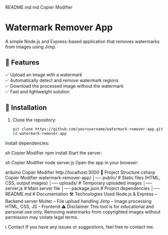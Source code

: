 README.md
md
Copier
Modifier
# Watermark Remover App  

A simple Node.js and Express-based application that removes watermarks from images using Jimp.  

## 📌 Features  
✅ Upload an image with a watermark  
✅ Automatically detect and remove watermark regions  
✅ Download the processed image without the watermark  
✅ Fast and lightweight solution  

## 🚀 Installation  

1. Clone the repository:  
   ```sh
   git clone https://github.com/yourusername/watermark-remover-app.git
   cd watermark-remover-app
Install dependencies:

sh
Copier
Modifier
npm install
Start the server:

sh
Copier
Modifier
node server.js
Open the app in your browser:

arduino
Copier
Modifier
http://localhost:3000
📂 Project Structure
csharp
Copier
Modifier
watermark-remover-app/
│── public/         # Static files (HTML, CSS, output images)
│── uploads/        # Temporary uploaded images
│── server.js       # Main server file
│── package.json    # Project dependencies
│── README.md       # Documentation
🛠️ Technologies Used
Node.js & Express – Backend server
Multer – File upload handling
Jimp – Image processing
HTML, CSS, JS – Frontend
⚠️ Disclaimer
This tool is for educational and personal use only. Removing watermarks from copyrighted images without permission may violate legal terms.

📞 Contact
If you have any issues or suggestions, feel free to contact me.








